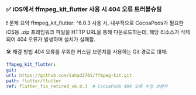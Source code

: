 ### ✅ iOS에서 ffmpeg_kit_flutter 사용 시 404 오류 트러블슈팅
❗ 문제 요약
ffmpeg_kit_flutter: ^6.0.3 사용 시, 내부적으로 CocoaPods가
필요한 iOS용 .zip 프레임워크 파일을 HTTP URL을 통해 다운로드하는데,
해당 리소스가 삭제되어 404 오류가 발생하며 설치가 실패함.

🛠️ 해결 방법
404 오류를 우회한 커스텀 브랜치를 사용하는 Git 경로로 대체:
```yaml
ffmpeg_kit_flutter:
git:
url: https://github.com/Sahad2701/ffmpeg-kit.git
path: flutter/flutter
ref: flutter_fix_retired_v6.0.3  # CocoaPods 404 오류 수정 브랜치
```